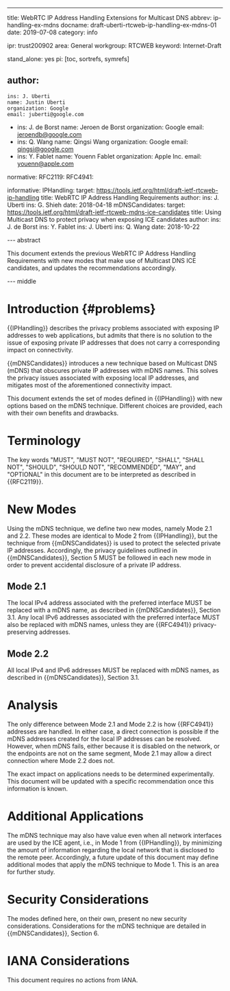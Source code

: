 ---
title: WebRTC IP Address Handling Extensions for Multicast DNS
abbrev: ip-handling-ex-mdns
docname: draft-uberti-rtcweb-ip-handling-ex-mdns-01
date: 2019-07-08
category: info

ipr: trust200902
area: General
workgroup: RTCWEB
keyword: Internet-Draft

stand_alone: yes
pi: [toc, sortrefs, symrefs]

author:
 -
    ins: J. Uberti
    name: Justin Uberti
    organization: Google
    email: juberti@google.com
 -
    ins: J. de Borst
    name: Jeroen de Borst
    organization: Google
    email: jeroendb@google.com
 -
    ins: Q. Wang
    name: Qingsi Wang
    organization: Google
    email: qingsi@google.com
 -
    ins: Y. Fablet
    name: Youenn Fablet
    organization: Apple Inc.
    email: youenn@apple.com

normative:
  RFC2119:
  RFC4941:

informative:
  IPHandling:
    target: https://tools.ietf.org/html/draft-ietf-rtcweb-ip-handling
    title:  WebRTC IP Address Handling Requirements
    author:
      ins: J. Uberti
      ins: G. Shieh
    date: 2018-04-18
  mDNSCandidates:
    target: https://tools.ietf.org/html/draft-ietf-rtcweb-mdns-ice-candidates
    title:  Using Multicast DNS to protect privacy when exposing ICE candidates
    author:
      ins: J. de Borst
      ins: Y. Fablet
      ins: J. Uberti
      ins: Q. Wang
    date: 2018-10-22

--- abstract

This document extends the previous WebRTC IP Address Handling Requirements
with new modes that make use of Multicast DNS ICE candidates, and updates
the recommendations accordingly.

--- middle

Introduction {#problems}
============

{{IPHandling}} describes the privacy problems associated with exposing IP
addresses to web applications, but admits that there is no solution to the issue
of exposing private IP addresses that does not carry a corresponding
impact on connectivity.

{{mDNSCandidates}} introduces a new technique based on Multicast DNS (mDNS) that
obscures private IP addresses with mDNS names. This solves the privacy issues
associated with exposing local IP addresses, and mitigates most of the
aforementioned connectivity impact.

This document extends the set of modes defined in {{IPHandling}} with new
options based on the mDNS technique. Different choices are provided, each
with their own benefits and drawbacks.

Terminology
===========

The key words "MUST", "MUST NOT", "REQUIRED", "SHALL", "SHALL NOT",
"SHOULD", "SHOULD NOT", "RECOMMENDED", "MAY", and "OPTIONAL" in this
document are to be interpreted as described in {{RFC2119}}.

New Modes
=========

Using the mDNS technique, we define two new modes, namely Mode 2.1 and 2.2.
These modes are identical to Mode 2 from {{IPHandling}}, but the technique from
{{mDNSCandidates}} is used to protect the selected private IP addresses.
Accordingly, the privacy guidelines outlined in {{mDNSCandidates}}, Section 5
MUST be followed in each new mode in order to prevent accidental disclosure
of a private IP address.

Mode 2.1
--------

The local IPv4 address associated with the preferred interface MUST be
replaced with a mDNS name, as described in {{mDNSCandidates}}, Section 3.1.
Any local IPv6 addresses associated with the preferred interface MUST also
be replaced with mDNS names, unless they are {{RFC4941}} privacy-preserving
addresses.

Mode 2.2
--------

All local IPv4 and IPv6 addresses MUST be replaced with mDNS names, as described
in {{mDNSCandidates}}, Section 3.1.

Analysis
========

The only difference between Mode 2.1 and Mode 2.2 is how {{RFC4941}} addresses
are handled. In either case, a direct connection is possible if the mDNS
addresses created for the local IP addresses can be resolved. However, when
mDNS fails, either because it is disabled on the network, or the endpoints
are not on the same segment, Mode 2.1 may allow a direct connection where
Mode 2.2 does not.

The exact impact on applications needs to be determined experimentally. This
document will be updated with a specific recommendation once this information
is known.

Additional Applications
=======================

The mDNS technique may also have value even when all network interfaces are
used by the ICE agent, i.e., in Mode 1 from {{IPHandling}}, by
minimizing the amount of information regarding the local network that is
disclosed to the remote peer. Accordingly, a future update of this document
may define additional modes that apply the mDNS technique to Mode 1.
This is an area for further study.

Security Considerations
=======================

The modes defined here, on their own, present no new security considerations.
Considerations for the mDNS technique are detailed in {{mDNSCandidates}},
Section 6.

IANA Considerations
===================

This document requires no actions from IANA.

